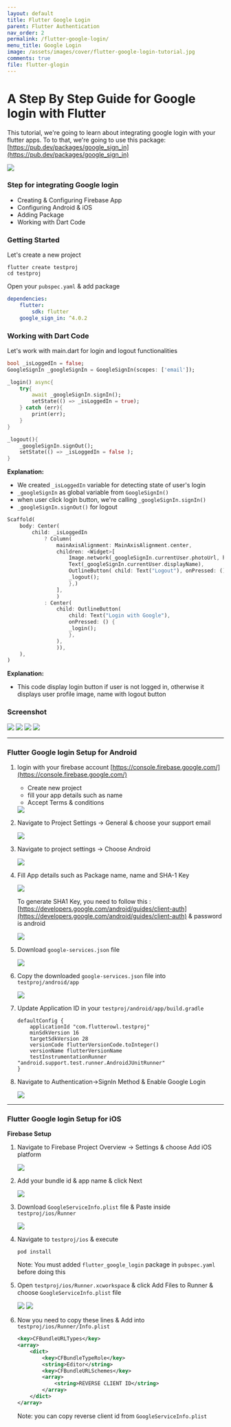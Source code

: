 ```yaml
---
layout: default
title: Flutter Google Login
parent: Flutter Authentication
nav_order: 2
permalink: /flutter-google-login/
menu_title: Google Login
image: /assets/images/cover/flutter-google-login-tutorial.jpg
comments: true
file: flutter-glogin
---
```


# A Step By Step Guide for Google login with Flutter

This tutorial, we're going to learn about integrating google login with your flutter apps. To to that, we're going to use this package: [https://pub.dev/packages/google_sign_in](https://pub.dev/packages/google_sign_in)

<img src="/assets/images/cover/flutter-google-login-tutorial.jpg">

### Step for integrating Google login

- Creating & Configuring Firebase App
- Configuring Android & iOS
- Adding Package
- Working with Dart Code

### Getting Started

Let's create a new project

    flutter create testproj
    cd testproj

Open your `pubspec.yaml` & add package

```yaml
dependencies:
    flutter:
        sdk: flutter
    google_sign_in: ^4.0.2
```

### Working with Dart Code

Let's work with main.dart for login and logout functionalities

```dart
bool _isLoggedIn = false;
GoogleSignIn _googleSignIn = GoogleSignIn(scopes: ['email']);

_login() async{
    try{
        await _googleSignIn.signIn();
        setState(() => _isLoggedIn = true);
    } catch (err){
        print(err);
    }
}

_logout(){
    _googleSignIn.signOut();
    setState(() => _isLoggedIn = false );
}
```

**Explanation:**
- We created `_isLoggedIn` variable for detecting state of user's login
- `_googleSignIn` as global variable from `GoogleSignIn()`
- when user click login button, we're calling `_googleSignIn.signIn()`
- `_googleSignIn.signOut()` for logout

```dart
Scaffold(
    body: Center(
        child: _isLoggedIn
            ? Column(
                mainAxisAlignment: MainAxisAlignment.center,
                children: <Widget>[
                    Image.network(_googleSignIn.currentUser.photoUrl, height: 50.0, width: 50.0,),
                    Text(_googleSignIn.currentUser.displayName),
                    OutlineButton( child: Text("Logout"), onPressed: (){
                    _logout();
                    },)
                ],
                )
            : Center(
                child: OutlineButton(
                    child: Text("Login with Google"),
                    onPressed: () {
                    _login();
                    },
                ),
                )),
    ),
)

```
**Explanation:**
- This code display login button if user is not logged in, otherwise it displays user profile image, name with logout button

### Screenshot
<img src="/assets/images/screenshots/glogin/op1.png"> <img src="/assets/images/screenshots/glogin/op2.png"> <img src="/assets/images/screenshots/glogin/op3.png"> <img src="/assets/images/screenshots/glogin/op4.png">

---

### Flutter Google login Setup for Android

1. login with your firebase account [https://console.firebase.google.com/](https://console.firebase.google.com/)
    - Create new project
    - fill your app details such as name 
    - Accept Terms & conditions

    <img src="/assets/images/screenshots/glogin/1.png">

2. Navigate to Project Settings -> General & choose your support email

    <img src="/assets/images/screenshots/glogin/2.png">

3. Navigate to project settings -> Choose Android

    <img src="/assets/images/screenshots/glogin/3.png">

4. Fill App details such as Package name, name and SHA-1 Key

    <img src="/assets/images/screenshots/glogin/4.png">

    To generate SHA1 Key, you need to follow this : [https://developers.google.com/android/guides/client-auth](https://developers.google.com/android/guides/client-auth) & password is android

    <img src="/assets/images/screenshots/glogin/5.png">

5. Download `google-services.json` file

    <img src="/assets/images/screenshots/glogin/6.png">

6. Copy the downloaded `google-services.json` file into `testproj/android/app`

    <img src="/assets/images/screenshots/glogin/7.png">

7. Update Application ID in your `testproj/android/app/build.gradle`

    ```
    defaultConfig {
        applicationId "com.flutterowl.testproj"
        minSdkVersion 16
        targetSdkVersion 28
        versionCode flutterVersionCode.toInteger()
        versionName flutterVersionName
        testInstrumentationRunner "android.support.test.runner.AndroidJUnitRunner"
    }
    ```

8. Navigate to Authentication->SignIn Method & Enable Google Login

    <img src="/assets/images/screenshots/glogin/8.png">
    
---

### Flutter Google login Setup for iOS

**Firebase Setup**

1. Navigate to Firebase Project Overview -> Settings & choose Add iOS platform

    <img src="/assets/images/screenshots/glogin/3.png">

2. Add your bundle id & app name & click Next

    <img src="/assets/images/screenshots/glogin/9.png">

3. Download `GoogleServiceInfo.plist` file & Paste inside `testproj/ios/Runner`

    <img src="/assets/images/screenshots/glogin/10.png">

4. Navigate to `testproj/ios` & execute

    ```
    pod install
    ```

    Note: You must added `flutter_google_login` package in `pubspec.yaml` before doing this

5. Open `testproj/ios/Runner.xcworkspace` & click Add Files to Runner & choose `GoogleServiceInfo.plist` file

    <img src="/assets/images/screenshots/glogin/12.png">

    <img src="/assets/images/screenshots/glogin/13.png">

6. Now you need to copy these lines & Add into `testproj/ios/Runner/Info.plist`

    ```xml
    <key>CFBundleURLTypes</key>
    <array>
        <dict>
            <key>CFBundleTypeRole</key>
            <string>Editor</string>
            <key>CFBundleURLSchemes</key>
            <array>
                <string>REVERSE CLIENT ID</string>
            </array>
        </dict>
    </array>
    ```

    Note: you can copy reverse client id from `GoogleServiceInfo.plist`

